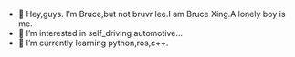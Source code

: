 - 👋 Hey,guys. I’m Bruce,but not bruvr lee.I am Bruce Xing.A lonely boy is me.
- 👀 I’m interested in self_driving automotive...
- 🌱 I’m currently learning python,ros,c++.

<!---
BruceXing24/BruceXing24 is a ✨ special ✨ repository because its `README.md` (this file) appears on your GitHub profile.
You can click the Preview link to take a look at your changes.
--->
